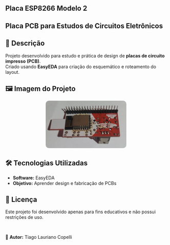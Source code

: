 ## Placa ESP8266 Modelo 2 

## Placa PCB para Estudos de Circuitos Eletrônicos

## 📌 Descrição
Projeto desenvolvido para estudo e prática de design de **placas de circuito impresso (PCB)**.  
Criado usando **EasyEDA** para criação do esquemático e roteamento do layout.


## 🖼️ Imagem do Projeto
<p align="center">
  <img src="https://github.com/tiagocopelli/Placa-ESP8266-Modelo-2/blob/main/Imagens/Placa1.jpg" style="width:50%; border-radius:10px;">
</p>


## 🛠️ Tecnologias Utilizadas
- **Software:** EasyEDA
- **Objetivo:** Aprender design e fabricação de PCBs

## 📜 Licença
Este projeto foi desenvolvido apenas para fins educativos e não possui restrições de uso.

<br>

📌 **Autor:** Tiago Lauriano Copelli  
